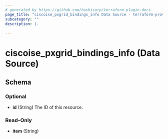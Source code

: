 ```yaml
---
# generated by https://github.com/hashicorp/terraform-plugin-docs
page_title: "ciscoise_pxgrid_bindings_info Data Source - terraform-provider-ciscoise"
subcategory: ""
description: |-
  
---
```


# ciscoise_pxgrid_bindings_info (Data Source)





<!-- schema generated by tfplugindocs -->
## Schema

### Optional

- **id** (String) The ID of this resource.

### Read-Only

- **item** (String)


